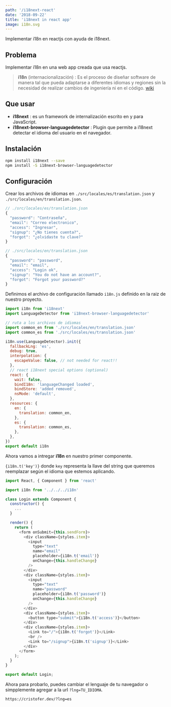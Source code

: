 ```yaml
---
path: '/i18next-react'
date: '2018-09-22'
title: 'i18next in react app'
image: i18n.svg
---
```


Implementar i18n en reactjs con ayuda de i18next.

## Problema

Implementar i18n en una web app creada que usa reactjs.

> **i18n** (internacionalización) : Es el proceso de diseñar software de manera tal que pueda adaptarse a diferentes idiomas y regiones sin la necesidad de realizar cambios de ingeniería ni en el código. [wiki](https://es.wikipedia.org/wiki/Internacionalizaci%C3%B3n_y_localizaci%C3%B3n)

## Que usar

- **i18next** : es un framework de internalización escrito en y para JavaScript.
- **i18next-browser-languagedetector** : Plugin que permite a i18next detectar el idioma del usuario en el navegador.

## Instalación

```bash
npm install i18next --save
npm install -S i18next-browser-languagedetector
```

## Configuración

Crear los archivos de idiomas en `./src/locales/es/translation.json` y `./src/locales/en/translation.json`.

```javascript
// ./src/locales/es/translation.json
{
  "password": "Contraseña",
  "email": "Correo electronico",
  "access": "Ingresar",
  "signup": "¿No tienes cuenta?",
  "forgot": "¿olvidaste tu clave?"
}
```

```javascript
// ./src/locales/en/translation.json
{
  "password": "password",
  "email": "email",
  "access": "Login ok",
  "signup": "You do not have an account?",
  "forgot": "Forgot your password?"
}
```

Definimos el archivo de configuración llamado `i18n.js` definido en la raiz de nuestro proyecto.

```javascript
import i18n from 'i18next'
import LanguageDetector from 'i18next-browser-languagedetector'

// ruta a los archivos de idiomas
import common_en from './src/locales/en/translation.json'
import common_es from './src/locales/es/translation.json'

i18n.use(LanguageDetector).init({
  fallbackLng: 'es',
  debug: true,
  interpolation: {
    escapeValue: false, // not needed for react!!
  },
  // react i18next special options (optional)
  react: {
    wait: false,
    bindI18n: 'languageChanged loaded',
    bindStore: 'added removed',
    nsMode: 'default',
  },
  resources: {
    en: {
      translation: common_en,
    },
    es: {
      translation: common_es,
    },
  },
})
export default i18n
```

Ahora vamos a intregar **i18n** en nuestro primer componente.

`{i18n.t('key')}` donde `key` representa la llave del string que queremos reemplazar según el idioma que estemos aplicando.

```javascript
import React, { Component } from 'react'

import i18n from '../../../i18n'

class Login extends Component {
  constructor() {
    ...
  }

  render() {
    return (
      <form onSubmit={this.sendForm}>
        <div className={styles.item}>
          <input
            type="text"
            name="email"
            placeholder={i18n.t('email')}
            onChange={this.handleChange}
          />
        </div>
        <div className={styles.item}>
          <input
            type="text"
            name="password"
            placeholder={i18n.t('password')}
            onChange={this.handleChange}
          />
        </div>
        <div className={styles.item}>
          <button type="submit">{i18n.t('access')}</button>
        </div>
        <div className={styles.item}>
          <Link to="/">{i18n.t('forgot')}</Link>
          <br />
          <Link to="/signup">{i18n.t('signup')}</Link>
        </div>
      </form>
    );
  }
}

export default Login;
```

Ahora para probarlo, puedes cambiar el lenguaje de tu navegador o simpplemente agregar a la url `?lng=TU_IDIOMA`.

```
https://cristofer.dev/?lng=es
```
